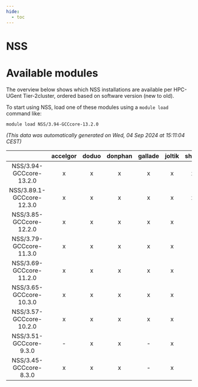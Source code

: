```yaml
---
hide:
  - toc
---
```


NSS
===

# Available modules


The overview below shows which NSS installations are available per HPC-UGent Tier-2cluster, ordered based on software version (new to old).

To start using NSS, load one of these modules using a `module load` command like:

```shell
module load NSS/3.94-GCCcore-13.2.0
```

*(This data was automatically generated on Wed, 04 Sep 2024 at 15:11:04 CEST)*  

| |accelgor|doduo|donphan|gallade|joltik|shinx|skitty|
| :---: | :---: | :---: | :---: | :---: | :---: | :---: | :---: |
|NSS/3.94-GCCcore-13.2.0|x|x|x|x|x|x|x|
|NSS/3.89.1-GCCcore-12.3.0|x|x|x|x|x|x|x|
|NSS/3.85-GCCcore-12.2.0|x|x|x|x|x|-|x|
|NSS/3.79-GCCcore-11.3.0|x|x|x|x|x|-|x|
|NSS/3.69-GCCcore-11.2.0|x|x|x|x|x|-|x|
|NSS/3.65-GCCcore-10.3.0|x|x|x|x|x|-|x|
|NSS/3.57-GCCcore-10.2.0|x|x|x|x|x|-|x|
|NSS/3.51-GCCcore-9.3.0|-|x|x|-|x|-|x|
|NSS/3.45-GCCcore-8.3.0|x|x|x|-|x|-|x|
